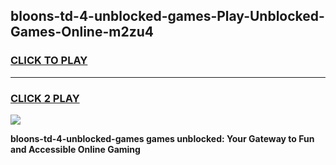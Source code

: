 
## bloons-td-4-unblocked-games-Play-Unblocked-Games-Online-m2zu4
<h3>
<a href="https://premium76.site?title=bloons-td-4-unblocked-games&ref=25A">CLICK TO PLAY</a></h3>
<hr>

<h3>
<a href="https://premium76.site?title=bloons-td-4-unblocked-games&ref=25A">CLICK 2 PLAY</a>
  
</h3>

<a href="https://premium76.site?title=bloons-td-4-unblocked-games&ref=25A"><img src="https://clearcache.store/games.png"></a>


**bloons-td-4-unblocked-games games unblocked: Your Gateway to Fun and Accessible Online Gaming**
